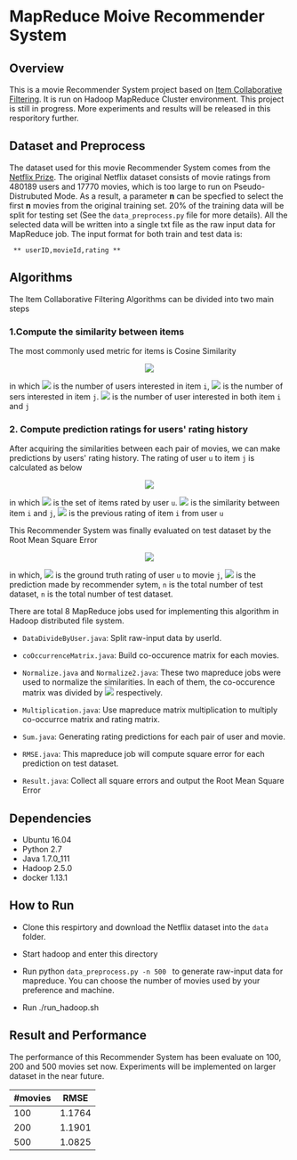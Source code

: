 
# MapReduce Moive Recommender System

## Overview

This is a movie Recommender System project based on [Item Collaborative Filtering](https://en.wikipedia.org/wiki/Item-item_collaborative_filtering). It is run on Hadoop MapReduce Cluster environment. This project is still in progress. More experiments and results will be released in this resporitory further.

## Dataset and Preprocess

The dataset used for this movie Recommender System comes from the [Netflix Prize](https://www.netflixprize.com/). The original Netflix dataset consists of movie ratings from 480189 users and 17770 movies, which is too large to run on Pseudo-Distrubuted Mode. As a result, a parameter **n** can be specfied to select the first **n** movies from the original training set. 20% of the training data will be split for testing set (See the ```data_preprocess.py``` file for more details). All the selected data will be written into a single txt file as the raw input data for MapReduce job. The input format for both train and test data is:

<code>   ** userID,movieId,rating **
</code>

## Algorithms

The Item Collaborative Filtering Algorithms can be divided into two main steps

### 1.Compute the similarity between items

The most commonly used metric for items is Cosine Similarity

<center><img src="http://latex.codecogs.com/gif.latex?W_{ij}=\frac{|N(i)|%20\bigcap%20|N(j)|}{\sqrt{|N(i)||N(j)|}}" /></center>

in which <img src="http://latex.codecogs.com/gif.latex?|N(i)|" /> is the number of users interested in item ```i```, <img src="http://latex.codecogs.com/gif.latex?|N(j)|" /> is the number of sers interested in item ```j```. <img src="http://latex.codecogs.com/gif.latex?|N(i)|\bigcap|N(j)|" /> is the number of user interested in both item ```i``` and ```j```

### 2. Compute prediction ratings for users' rating history

After acquiring the similarities between each pair of movies, we can make predictions by users' rating history. The rating of user ```u``` to item ```j``` is calculated as below

<center><img src="http://latex.codecogs.com/gif.latex?P_{uj}=\frac{\sum_{i\in N(u)}w_{ji}r_{ui}}{\sum_{i\in N(u)}w_{ji}}" /></center>

in which <img src="http://latex.codecogs.com/gif.latex?|N(u)|" /> is the set of items rated by user ```u```. <img src="http://latex.codecogs.com/gif.latex?W_{ji}" />  is the similarity between item ```i``` and ```j```, <img src="http://latex.codecogs.com/gif.latex?r_{ui}" />  is the previous rating of item ```i``` from user ```u```

This Recommender System was finally evaluated on test dataset by the Root Mean Square Error
<center> <img src="http://latex.codecogs.com/gif.latex?RMSE=\sqrt{\frac{1}{n}\sum_{uj}(P_{uj} - R_{uj})^2}" /></center>

in which, <img src="http://latex.codecogs.com/gif.latex?|R_{uj}|" /> is the ground truth rating of user ```u``` to movie ```j```, <img src="http://latex.codecogs.com/gif.latex?|P_{uj}|" /> is the prediction made by recommender sytem, ```n``` is the total number of test dataset, ```n``` is the total number of test dataset.

There are total 8 MapReduce jobs used for implementing this algorithm in Hadoop distributed file system. 

* ```DataDivideByUser.java```: Split raw-input data by userId. 

* ```coOccurrenceMatrix.java```: Build co-occurence matrix for each movies.

* ```Normalize.java``` and ```Normalize2.java```: These two mapreduce jobs were used to normalize the similarities. In each of them, the co-occurence matrix was divided by  <img src="http://latex.codecogs.com/gif.latex?\sqrt{|N(i)|}$ and $ \sqrt{|N(j)|}" /> respectively.

* ```Multiplication.java```: Use mapreduce matrix multiplication to multiply co-occurrce matrix and rating matrix.

* ```Sum.java```: Generating rating predictions for each pair of user and movie.

* ```RMSE.java```: This mapreduce job will compute square error for each prediction on test dataset.

* ```Result.java```: Collect all square errors and output the Root Mean Square Error

## Dependencies

* Ubuntu 16.04
* Python 2.7
* Java 1.7.0_111
* Hadoop 2.5.0
* docker 1.13.1

## How to Run
* Clone this respirtory and download the Netflix dataset into the ```data``` folder. 

* Start hadoop and enter this directory

* Run python ```data_preprocess.py -n 500 ``` to generate raw-input data for mapreduce.
You can choose the number of movies used by your preference and machine.

* Run ./run_hadoop.sh

## Result and Performance

The performance of this Recommender System has been evaluate on 100, 200 and 500 movies set now. Experiments will be implemented on larger dataset in the near future.


|#movies| RMSE|
|-----|-----| 
| 100| 1.1764|
|200 | 1.1901|
|500 | 1.0825|

